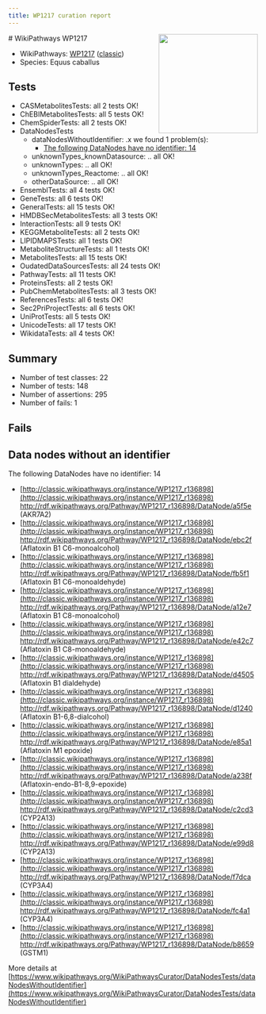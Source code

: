 ```yaml
---
title: WP1217 curation report
---
```


<img style="float: right; width: 200px" src="https://upload.wikimedia.org/wikipedia/commons/thumb/8/83/Wplogo_with_text_500.png/640px-Wplogo_with_text_500.png" />
# WikiPathways WP1217

* WikiPathways: [WP1217](https://wikipathways.org/pathways/WP1217) ([classic](https://classic.wikipathways.org/instance/WP1217))
* Species: Equus caballus
## Tests
* CASMetabolitesTests: all 2 tests OK!
* ChEBIMetabolitesTests: all 5 tests OK!
* ChemSpiderTests: all 2 tests OK!
* DataNodesTests
    * dataNodesWithoutIdentifier: .x we found 1 problem(s):
        * [The following DataNodes have no identifier: 14](#8792c494)
    * unknownTypes_knownDatasource: .. all OK!
    * unknownTypes: .. all OK!
    * unknownTypes_Reactome: .. all OK!
    * otherDataSource: .. all OK!
* EnsemblTests: all 4 tests OK!
* GeneTests: all 6 tests OK!
* GeneralTests: all 15 tests OK!
* HMDBSecMetabolitesTests: all 3 tests OK!
* InteractionTests: all 9 tests OK!
* KEGGMetaboliteTests: all 2 tests OK!
* LIPIDMAPSTests: all 1 tests OK!
* MetaboliteStructureTests: all 1 tests OK!
* MetabolitesTests: all 15 tests OK!
* OudatedDataSourcesTests: all 24 tests OK!
* PathwayTests: all 11 tests OK!
* ProteinsTests: all 2 tests OK!
* PubChemMetabolitesTests: all 3 tests OK!
* ReferencesTests: all 6 tests OK!
* Sec2PriProjectTests: all 6 tests OK!
* UniProtTests: all 5 tests OK!
* UnicodeTests: all 17 tests OK!
* WikidataTests: all 4 tests OK!


## Summary

* Number of test classes: 22
* Number of tests: 148
* Number of assertions: 295
* Number of fails: 1

## Fails

<a name="8792c494" />

## Data nodes without an identifier

The following DataNodes have no identifier: 14

* [http://classic.wikipathways.org/instance/WP1217_r136898](http://classic.wikipathways.org/instance/WP1217_r136898) http://rdf.wikipathways.org/Pathway/WP1217_r136898/DataNode/a5f5e (AKR7A2)
* [http://classic.wikipathways.org/instance/WP1217_r136898](http://classic.wikipathways.org/instance/WP1217_r136898) http://rdf.wikipathways.org/Pathway/WP1217_r136898/DataNode/ebc2f (Aflatoxin B1 C6-monoalcohol)
* [http://classic.wikipathways.org/instance/WP1217_r136898](http://classic.wikipathways.org/instance/WP1217_r136898) http://rdf.wikipathways.org/Pathway/WP1217_r136898/DataNode/fb5f1 (Aflatoxin B1 C6-monoaldehyde)
* [http://classic.wikipathways.org/instance/WP1217_r136898](http://classic.wikipathways.org/instance/WP1217_r136898) http://rdf.wikipathways.org/Pathway/WP1217_r136898/DataNode/a12e7 (Aflatoxin B1 C8-monoalcohol)
* [http://classic.wikipathways.org/instance/WP1217_r136898](http://classic.wikipathways.org/instance/WP1217_r136898) http://rdf.wikipathways.org/Pathway/WP1217_r136898/DataNode/e42c7 (Aflatoxin B1 C8-monoaldehyde)
* [http://classic.wikipathways.org/instance/WP1217_r136898](http://classic.wikipathways.org/instance/WP1217_r136898) http://rdf.wikipathways.org/Pathway/WP1217_r136898/DataNode/d4505 (Aflatoxin B1 dialdehyde)
* [http://classic.wikipathways.org/instance/WP1217_r136898](http://classic.wikipathways.org/instance/WP1217_r136898) http://rdf.wikipathways.org/Pathway/WP1217_r136898/DataNode/d1240 (Aflatoxin B1-6,8-dialcohol)
* [http://classic.wikipathways.org/instance/WP1217_r136898](http://classic.wikipathways.org/instance/WP1217_r136898) http://rdf.wikipathways.org/Pathway/WP1217_r136898/DataNode/e85a1 (Aflatoxin M1 epoxide)
* [http://classic.wikipathways.org/instance/WP1217_r136898](http://classic.wikipathways.org/instance/WP1217_r136898) http://rdf.wikipathways.org/Pathway/WP1217_r136898/DataNode/a238f (Aflatoxin-endo-B1-8,9-epoxide)
* [http://classic.wikipathways.org/instance/WP1217_r136898](http://classic.wikipathways.org/instance/WP1217_r136898) http://rdf.wikipathways.org/Pathway/WP1217_r136898/DataNode/c2cd3 (CYP2A13)
* [http://classic.wikipathways.org/instance/WP1217_r136898](http://classic.wikipathways.org/instance/WP1217_r136898) http://rdf.wikipathways.org/Pathway/WP1217_r136898/DataNode/e99d8 (CYP2A13)
* [http://classic.wikipathways.org/instance/WP1217_r136898](http://classic.wikipathways.org/instance/WP1217_r136898) http://rdf.wikipathways.org/Pathway/WP1217_r136898/DataNode/f7dca (CYP3A4)
* [http://classic.wikipathways.org/instance/WP1217_r136898](http://classic.wikipathways.org/instance/WP1217_r136898) http://rdf.wikipathways.org/Pathway/WP1217_r136898/DataNode/fc4a1 (CYP3A4)
* [http://classic.wikipathways.org/instance/WP1217_r136898](http://classic.wikipathways.org/instance/WP1217_r136898) http://rdf.wikipathways.org/Pathway/WP1217_r136898/DataNode/b8659 (GSTM1)


More details at [https://www.wikipathways.org/WikiPathwaysCurator/DataNodesTests/dataNodesWithoutIdentifier](https://www.wikipathways.org/WikiPathwaysCurator/DataNodesTests/dataNodesWithoutIdentifier)

